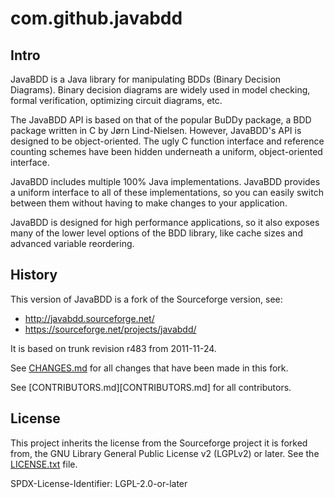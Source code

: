 # com.github.javabdd

## Intro

JavaBDD is a Java library for manipulating BDDs (Binary Decision Diagrams).
Binary decision diagrams are widely used in model checking, formal
verification, optimizing circuit diagrams, etc.

The JavaBDD API is based on that of the popular BuDDy package, a BDD package
written in C by Jørn Lind-Nielsen. However, JavaBDD's API is designed to be
object-oriented. The ugly C function interface and reference counting schemes
have been hidden underneath a uniform, object-oriented interface.

JavaBDD includes multiple 100% Java implementations. JavaBDD provides a
uniform interface to all of these implementations, so you can easily switch
between them without having to make changes to your application.

JavaBDD is designed for high performance applications, so it also exposes
many of the lower level options of the BDD library, like cache sizes and
advanced variable reordering.

## History

This version of JavaBDD is a fork of the Sourceforge version, see:

 * http://javabdd.sourceforge.net/
 * https://sourceforge.net/projects/javabdd/

It is based on trunk revision r483 from 2011-11-24.

See [CHANGES.md](CHANGES.md) for all changes that have been made in this fork.

See [CONTRIBUTORS.md][CONTRIBUTORS.md] for all contributors.

## License

This project inherits the license from the Sourceforge project it is forked
from, the GNU Library General Public License v2 (LGPLv2) or later. See the
[LICENSE.txt](LICENSE.txt) file.

SPDX-License-Identifier: LGPL-2.0-or-later

